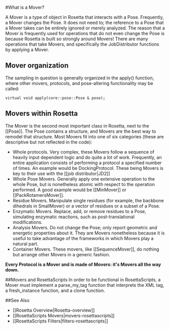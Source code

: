 #What is a Mover?

A Mover is a type of object in Rosetta that interacts with a Pose.
Frequently, a Mover changes the Pose.
It does not need to; the reference to a Pose that a Mover takes can be entirely ignored or merely analyzed.
The reason that a Mover is frequently used for operations that do not even change the Pose is because Rosetta is built so strongly around Movers!
There are many operations that take Movers, and specifically the JobDistributor functions by applying a Mover.

## Mover organization
The sampling in question is generally organized in the apply() function, where other movers, protocols, and pose-altering functionality may be called:

```
virtual void apply(core::pose::Pose & pose);
```

## Movers within Rosetta
The Mover is the second most important class in Rosetta, next to the [[Pose]].
The Pose contains a structure, and Movers are the best way to remodel that structure.
Most Movers fit into one of six  categories (these are descriptive but not reflected in the code):
-	Whole protocols. Very complex, these Movers follow a sequence of heavily input dependent logic and do quite a lot of work.
Frequently, an entire application consists of performing a protocol a specified number of times.
An example would be DockingProtocol.
These being Movers is key to their use with the [[job distributor|JD2]]
-	Whole Pose Movers. Generally apply one extensive operation to the whole Pose, but is nonetheless atomic with respect to the operation performed.
A good example would be [[MinMover]] or [[PackRotamersMover]].
-	Residue Movers. Manipulate single residues (for example, the backbone dihedrals in SmallMover) or a vector of residues or a subset of a Pose. 
- Enzymatic Movers. Replace, add, or remove residues to a Pose, simulating enzymatic reactions, such as post-translational modifications.
-	Analysis Movers. Do not change the Pose; only report geometric and energetic properties about it. They are Movers nonetheless because it is useful to take advantage of the frameworks in which Movers play a natural part.
-	Container Movers. These movers, like [[SequenceMover]], do nothing but arrange other Movers in a generic fashion.

**Every Protocol is a Mover and is made of Movers: it's Movers all the way down.**

##Movers and RosettaScripts
In order to be functional in RosettaScripts, a Mover must implement a parse_my_tag function that interprets the XML tag, a fresh_instance function, and a clone function.

##See Also
* [[Rosetta Overview|Rosetta-overview]]
* [[RosettaScripts Movers|movers-rosettascripts]]
* [[RosettaScripts Filters|filters-rosettascripts]]

<!--
Mover
Mover
Mover
Mover
Mover
Mover
Mover
Mover
Mover
Mover
Mover
Mover
Mover
Mover
Mover
Mover
Mover
Mover
Mover
Mover
Mover
Mover
Mover
Mover
Mover
Mover
Mover
Mover
Mover
Mover
Mover
Mover
Mover
Mover
Mover
Mover
Mover
Mover
Mover
Mover
Mover
Mover
Mover
Mover
Mover
Mover
Mover
Mover
Mover
Mover
Mover
Mover
Mover
Mover
Mover
Mover
Mover
Mover
Mover
Mover
Mover
Mover
Mover
Mover
Mover
Mover
Mover
Mover
Mover
Mover
Mover
Mover
Mover
Mover
Mover
Mover
Mover
Mover
Mover
Mover
Mover
Mover
Mover
Mover
Mover
Mover
Mover
Mover
Mover
Mover
Mover
Mover
Mover
Mover
Mover
Mover
Mover
Mover
Mover
Mover
Mover
Mover
Mover
Mover
Mover
Mover
Mover
Mover
Mover
Mover
Mover
Mover
Mover
Mover
Mover
Mover
Mover
Mover
Mover
Mover
Mover
Mover
Mover
Mover
Mover
Mover
Mover
Mover
Mover
Mover
Mover
Mover
Mover
Mover
Mover
Mover
Mover
Mover
Mover
Mover
Mover
Mover
Mover
Mover
Mover
Mover
Mover
Mover
Mover
Mover
Mover
Mover
Mover
Mover
Mover
Mover
Mover
Mover
Mover
Mover
Mover
Mover
Mover
Mover
Mover
Mover
Mover
Mover
Mover
Mover
Mover
Mover
Mover
Mover
Mover
Mover
Mover
Mover
Mover
Mover
Mover
Mover
Mover
Mover
Mover
Mover
Mover
Mover
Mover
Mover
Mover
Mover
Mover
Mover
Mover
Mover
Mover
Mover
Mover
Mover
Mover
Movers
Movers
Movers
Movers
Movers
Movers
Movers
Movers
Movers
Movers
Movers
Movers
Movers
Movers
Movers
Movers
Movers
Movers
Movers
Movers
Movers
Movers
Movers
Movers
Movers
Movers
Movers
Movers
Movers
Movers
Movers
Movers
Movers
Movers
Movers
Movers
Movers
Movers
Movers
Movers
Movers
Movers
Movers
Movers
Movers
Movers
Movers
Movers
Movers
Movers
Movers
Movers
Movers
Movers
Movers
Movers
Movers
Movers
Movers
Movers
Movers
Movers
Movers
Movers
Movers
Movers
Movers
Movers
Movers
Movers
Movers
Movers
Movers
Movers
Movers
Movers
Movers
Movers
Movers
Movers
Movers
Movers
Movers
Movers
Movers
Movers
Movers
Movers
Movers
Movers
Movers
Movers
Movers
Movers
Movers
Movers
Movers
Movers
Movers
Movers
Movers
Movers
Movers
Movers
Movers
Movers
Movers
Movers
Movers
Movers
Movers
Movers
Movers
Movers
Movers
Movers
Movers
Movers
Movers
Movers
Movers
Movers
Movers
Movers
Movers
Movers
Movers
Movers
Movers
Movers
Movers
Movers
Movers
Movers
Movers
Movers
Movers
Movers
Movers
Movers
Movers
Movers
Movers
Movers
Movers
Movers
Movers
Movers
Movers
Movers
Movers
Movers
Movers
Movers
Movers
Movers
Movers
Movers
Movers
Movers
Movers
Movers
Movers
Movers
Movers
Movers
Movers
Movers
Movers
Movers
Movers
Movers
Movers
Movers
Movers
Movers
Movers
Movers
Movers
Movers
Movers
Movers
Movers
Movers
Movers
Movers
Movers
Movers
Movers
Movers
Movers
Movers
Movers
Movers
Movers
Movers
Movers
Movers
Movers
Movers
Movers
Movers
Movers
Movers
Movers
Movers
Movers
Movers
Movers
Movers
Movers
Movers
Movers
Movers
Movers
Movers
Movers
Movers
Movers
Movers
Movers
Movers
Movers
Movers
Movers
Movers
Movers
Movers
Movers
Movers
Movers
Movers
Movers
Movers
Movers
Movers
Movers
Movers
Movers
Movers
Movers
Movers
Movers
Movers
Movers
Movers
Movers
Movers
Movers
Movers
Movers
Movers
Movers
Movers
Movers
Movers
Movers
Movers
Movers
Movers
Movers
Movers
Movers
Movers
Movers
Movers
Movers
Movers
Movers
Movers
Movers
Movers
Movers
Movers
Movers
Movers
Movers
Movers
Movers
Movers
Movers
Movers
Movers
Movers
Movers
Movers
Movers
Movers

-->
